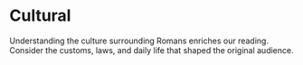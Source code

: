 # Cultural

Understanding the culture surrounding Romans enriches our reading. Consider the customs, laws, and daily life that shaped the original audience.

